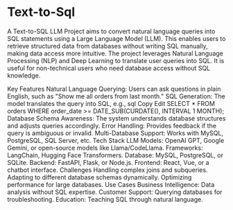 # Text-to-Sql
 A Text-to-SQL LLM Project aims to convert natural language queries into SQL statements using a Large Language Model (LLM). This enables users to retrieve structured data from databases without writing SQL manually, making data access more intuitive.
The project leverages Natural Language Processing (NLP) and Deep Learning to translate user queries into SQL. It is useful for non-technical users who need database access without SQL knowledge.

Key Features
Natural Language Querying: Users can ask questions in plain English, such as "Show me all orders from last month."
SQL Generation: The model translates the query into SQL, e.g.,
sql
Copy
Edit
SELECT * FROM orders WHERE order_date >= DATE_SUB(CURDATE(), INTERVAL 1 MONTH);
Database Schema Awareness: The system understands database structures and adjusts queries accordingly.
Error Handling: Provides feedback if the query is ambiguous or invalid.
Multi-Database Support: Works with MySQL, PostgreSQL, SQL Server, etc.
Tech Stack
LLM Models: OpenAI GPT, Google Gemini, or open-source models like Llama/CodeLlama.
Frameworks: LangChain, Hugging Face Transformers.
Database: MySQL, PostgreSQL, or SQLite.
Backend: FastAPI, Flask, or Node.js.
Frontend: React, Vue, or a chatbot interface.
Challenges
Handling complex joins and subqueries.
Adapting to different database schemas dynamically.
Optimizing performance for large databases.
Use Cases
Business Intelligence: Data analysis without SQL expertise.
Customer Support: Querying databases for troubleshooting.
Education: Teaching SQL through natural language.
